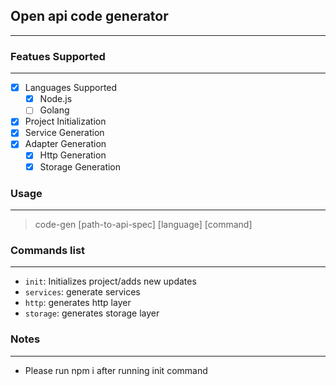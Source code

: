 ## Open api code generator
---
### Featues Supported
---
- [x] Languages Supported
    - [x] Node.js
    - [ ] Golang
- [x] Project Initialization
- [x] Service Generation
- [x] Adapter Generation
    - [x] Http Generation
    - [x] Storage Generation

### Usage
---
> code-gen [path-to-api-spec] [language] [command]

### Commands list
--- 
- `init`: Initializes project/adds new updates
- `services`: generate services
- `http`: generates http layer
- `storage`: generates storage layer

### Notes
---
- Please run npm i after running init command